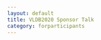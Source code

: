 ```yaml
---
layout: default
title: VLDB2020 Sponsor Talk
category: forparticipants
---
```


<div class="VLDB2020Instructions" x-for="sponsortalk"></div>
